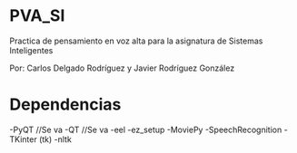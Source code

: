 # PVA_SI
Practica de pensamiento en voz alta para la asignatura de Sistemas Inteligentes

Por: Carlos Delgado Rodríguez y Javier Rodríguez González

# Dependencias
-PyQT //Se va
-QT //Se va
-eel
-ez_setup
-MoviePy
-SpeechRecognition
-TKinter (tk)
-nltk